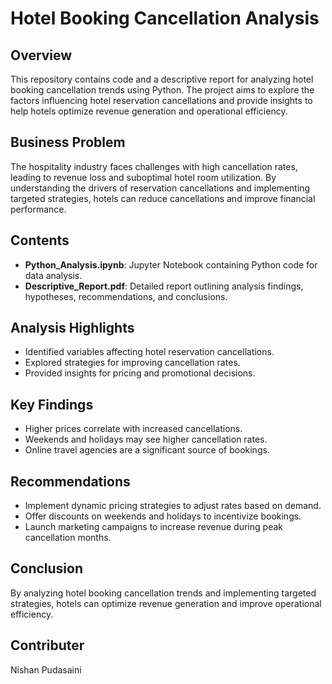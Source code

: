 # Hotel Booking Cancellation Analysis

## Overview

This repository contains code and a descriptive report for analyzing hotel booking cancellation trends using Python. The project aims to explore the factors influencing hotel reservation cancellations and provide insights to help hotels optimize revenue generation and operational efficiency.

## Business Problem

The hospitality industry faces challenges with high cancellation rates, leading to revenue loss and suboptimal hotel room utilization. By understanding the drivers of reservation cancellations and implementing targeted strategies, hotels can reduce cancellations and improve financial performance.

## Contents

- **Python_Analysis.ipynb**: Jupyter Notebook containing Python code for data analysis.
- **Descriptive_Report.pdf**: Detailed report outlining analysis findings, hypotheses, recommendations, and conclusions.

## Analysis Highlights

- Identified variables affecting hotel reservation cancellations.
- Explored strategies for improving cancellation rates.
- Provided insights for pricing and promotional decisions.

## Key Findings

- Higher prices correlate with increased cancellations.
- Weekends and holidays may see higher cancellation rates.
- Online travel agencies are a significant source of bookings.

## Recommendations

- Implement dynamic pricing strategies to adjust rates based on demand.
- Offer discounts on weekends and holidays to incentivize bookings.
- Launch marketing campaigns to increase revenue during peak cancellation months.

## Conclusion

By analyzing hotel booking cancellation trends and implementing targeted strategies, hotels can optimize revenue generation and improve operational efficiency.

## Contributer
Nishan Pudasaini

